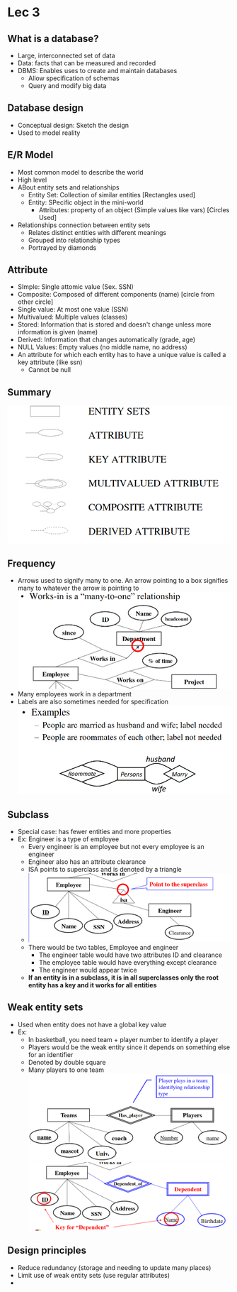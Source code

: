 # Lec 3

## What is a database? 

* Large, interconnected set of data
* Data: facts that can be measured and recorded
* DBMS: Enables uses to create and maintain databases
  * Allow specification of schemas
  * Query and modify big data   

## Database design
* Conceptual design: Sketch the design
* Used to model reality
  
## E/R Model
* Most common model to describe the world
* High level
* ABout entity sets and relationships
  * Entity Set: Collection of similar entities [Rectangles used]
  * Entity: SPecific object in the mini-world
    * Attributes: property of an object (Simple values like vars) [Circles Used]
* Relationships connection between entity sets
  * Relates distinct entities with different meanings 
  * Grouped into relationship types
  * Portrayed by diamonds

## Attribute
* SImple: Single attomic value (Sex. SSN) 
* Composite: Composed of different components (name) [circle from other circle]
* Single value: At most one value (SSN)
* Multivalued: Multiple values (classes)
* Stored: Information that is stored and doesn't change unless more information is given (name)
* Derived: Information that changes automatically (grade, age)
* NULL Values: Empty values (no middle name, no address)
* An attribute for which each entity has to have a unique value is called a key attribute (like ssn)
  * Cannot be null
## Summary
![Alt text](image.png)
## Frequency
* Arrows used to signify many to one. An arrow pointing to a box signifies many to whatever the arrow is pointing to 
![Alt text](image-1.png)
* Many employees work in a department
* Labels are also sometimes needed for specification
![Alt text](image-2.png)

## Subclass

* Special case: has fewer entities and more properties
* Ex: Engineer is a type of employee
  * Every engineer is an employee but not every employee is an engineer
  * Engineer also has an attribute clearance
  * ISA points to superclass and is denoted by a triangle
  * ![Alt text](image-3.png)
  * There would be two tables, Employee and engineer
    * The engineer table would have two attributes ID and clearance
    * The employee table would have everything except clearance
    * The engineer would appear twice 
  * **If an entity is in a subclass, it is in all superclasses only the root entity has a key and it works for all entities**

## Weak entity sets

* Used when entity does not have a global key value
* Ex:
  * In basketball, you need team + player number to identify a player 
  * Players would be the weak entity since it depends on something else for an identifier
  * Denoted by double square
  * Many players to one team
![Alt text](image-4.png)
![Alt text](image-5.png)

## Design principles
* Reduce redundancy (storage and needing to update many places)
* Limit use of weak entity sets (use regular attributes)
* 